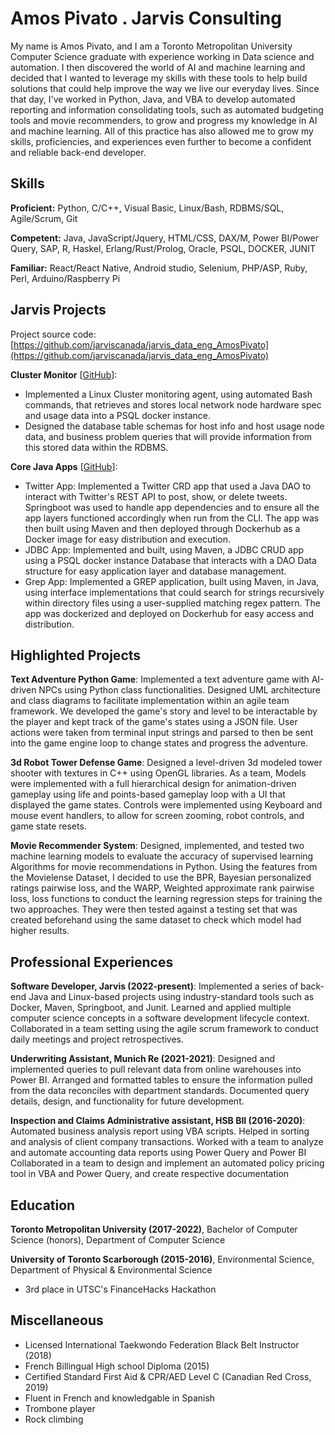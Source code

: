 # Amos Pivato . Jarvis Consulting

My name is Amos Pivato, and I am a Toronto Metropolitan University Computer Science graduate with experience working in Data science and automation.  I then discovered the world of AI and machine learning and decided that I wanted to leverage my skills with these tools to help build solutions that could help improve the way we live our everyday lives.  Since that day, I've worked in Python, Java, and VBA to develop automated reporting and information consolidating tools, such as automated budgeting tools and movie recommenders, to grow and progress my knowledge in AI and machine learning.  All of this practice has also allowed me to grow my skills, proficiencies, and experiences even further to become a confident and reliable back-end developer.

## Skills

**Proficient:** Python, C/C++, Visual Basic, Linux/Bash, RDBMS/SQL, Agile/Scrum, Git

**Competent:** Java, JavaScript/Jquery, HTML/CSS, DAX/M, Power BI/Power Query, SAP, R, Haskel, Erlang/Rust/Prolog, Oracle, PSQL, DOCKER, JUNIT

**Familiar:** React/React Native, Android studio, Selenium, PHP/ASP, Ruby, Perl, Arduino/Raspberry Pi

## Jarvis Projects

Project source code: [https://github.com/jarviscanada/jarvis_data_eng_AmosPivato](https://github.com/jarviscanada/jarvis_data_eng_AmosPivato)


**Cluster Monitor** [[GitHub](https://github.com/jarviscanada/jarvis_data_eng_AmosPivato/tree/master/linux_sql)]:
      
  - Implemented a Linux Cluster monitoring agent, using automated Bash commands, that retrieves and stores local network node hardware spec and usage data into a PSQL docker instance.
  - Designed the database table schemas for host info and host usage node data, and business problem queries that will provide information from this stored data within the RDBMS.

**Core Java Apps** [[GitHub](https://github.com/jarviscanada/jarvis_data_eng_AmosPivato/tree/master/core_java)]:
      
  - Twitter App: Implemented a Twitter CRD app that used a Java DAO to interact with Twitter's REST API to post, show, or delete tweets. Springboot was used to handle app dependencies and to ensure all the app layers functioned accordingly when run from the CLI.   The app was then built using Maven and then deployed through Dockerhub as a Docker image for easy distribution and execution.
  - JDBC App: Implemented and built, using Maven, a JDBC CRUD app using a PSQL docker instance Database that interacts with a DAO Data structure for easy application layer and database management.
  - Grep App: Implemented a GREP application, built using Maven, in Java, using interface implementations that could search for strings recursively within directory files using a user-supplied matching regex pattern. The app was dockerized and deployed on Dockerhub for easy access and distribution.


## Highlighted Projects
**Text Adventure Python Game**: Implemented a text adventure game with AI-driven NPCs using Python class functionalities.  Designed UML architecture and class diagrams to facilitate implementation within an agile team framework.  We developed the game's story and level to be interactable by the player and kept track of the game's states using a JSON file.  User actions were taken from terminal input strings and parsed to then be sent into the game engine loop to change states and progress the adventure.

**3d Robot Tower Defense Game**: Designed a level-driven 3d modeled tower shooter with textures in C++ using OpenGL libraries.  As a team, Models were implemented with a full hierarchical design for animation-driven gameplay using life and points-based gameplay loop with a UI that displayed the game states.  Controls  were implemented using Keyboard and mouse event handlers, to allow for screen zooming, robot controls, and game state resets.

**Movie Recommender System**: Designed, implemented, and tested two machine learning models to evaluate the accuracy of supervised learning Algorithms for movie recommendations in Python.  Using the features from the Movielense Dataset, I decided to use the BPR, Bayesian personalized ratings pairwise loss, and the WARP, Weighted approximate rank pairwise loss, loss functions to conduct the learning regression steps for training the two approaches.  They were then tested against a testing set that was created beforehand using the same dataset  to check which model had higher results.


## Professional Experiences

**Software Developer, Jarvis (2022-present)**: Implemented a series of back-end Java and Linux-based projects using industry-standard tools such as Docker, Maven, Springboot, and Junit. Learned and applied multiple computer science concepts in a software development lifecycle context. Collaborated in a team setting using the agile scrum framework to conduct daily meetings and project retrospectives.

**Underwriting Assistant, Munich Re (2021-2021)**: Designed and implemented queries to pull relevant data from online warehouses into Power BI. Arranged and formatted tables to ensure the information pulled from the data reconciles with department standards. Documented query details, design, and functionality for future development.

**Inspection and Claims Administrative assistant, HSB BII (2016-2020)**: Automated business analysis report using VBA scripts. Helped in sorting and analysis of client company transactions. Worked with a team to analyze and automate accounting data reports using Power Query and Power BI Collaborated in a team to design and implement an automated policy pricing tool in VBA and Power Query, and create respective documentation


## Education
**Toronto Metropolitan University (2017-2022)**, Bachelor of Computer Science (honors), Department of Computer Science

**University of Toronto Scarborough (2015-2016)**, Environmental Science, Department of Physical & Environmental Science
- 3rd place in UTSC's FinanceHacks Hackathon


## Miscellaneous
- Licensed International Taekwondo Federation Black Belt Instructor (2018)
- French Billingual High school Diploma (2015)
- Certified Standard First Aid & CPR/AED Level C (Canadian Red Cross, 2019)
- Fluent in French and knowledgable in Spanish
- Trombone player
- Rock climbing